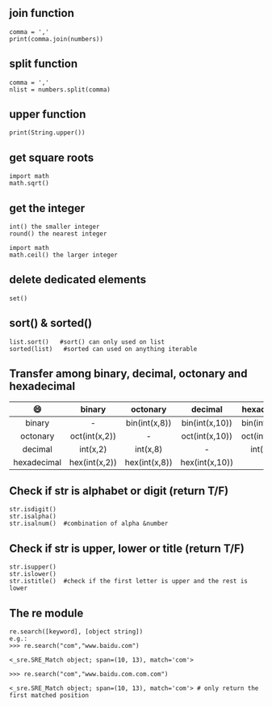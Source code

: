 ## join function
```
comma = ','
print(comma.join(numbers))
```
## split function
```
comma = ','
nlist = numbers.split(comma)
```
## upper function

`print(String.upper())`
## get square roots
```
import math
math.sqrt()
```
## get the integer
```
int() the smaller integer
round() the nearest integer

import math
math.ceil() the larger integer
```
## delete dedicated elements

`set()`
## sort() & sorted()
```
list.sort()   #sort() can only used on list
sorted(list)   #sorted can used on anything iterable
```
## Transfer among binary, decimal, octonary and hexadecimal

| :smile: | binary | octonary | decimal | hexadecimal |
|:---------:|:---------:|:----------:|:----------:|:------:|
|binary|-|bin(int(x,8))|bin(int(x,10))|bin(int(x,16))|
|octonary|oct(int(x,2))|-|oct(int(x,10))|oct(int(x,16))|
|decimal|int(x,2)|int(x,8)|-|int(x,16)|
|hexadecimal|hex(int(x,2))|hex(int(x,8))|hex(int(x,10))|-|

## Check if str is alphabet or digit (return T/F)
```
str.isdigit()
str.isalpha()
str.isalnum()  #combination of alpha &number
```
## Check if str is upper, lower or title (return T/F)
```
str.isupper()
str.islower()
str.istitle()  #check if the first letter is upper and the rest is lower
```
## The re module

```
re.search([keyword], [object string])
e.g.: 
>>> re.search("com","www.baidu.com")

<_sre.SRE_Match object; span=(10, 13), match='com'>

>>> re.search("com","www.baidu.com.com.com")

<_sre.SRE_Match object; span=(10, 13), match='com'> # only return the first matched position
```
